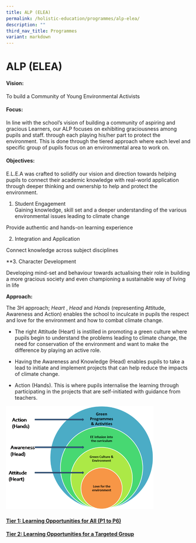 ```yaml
---
title: ALP (ELEA)
permalink: /holistic-education/programmes/alp-elea/
description: ""
third_nav_title: Programmes
variant: markdown
---
```

ALP (ELEA)
==========

#### Vision:
To build a Community of Young Environmental Activists  
  
#### Focus:
In line with the school’s vision of building a community of aspiring and gracious Learners, our ALP focuses on exhibiting graciousness among pupils and staff. through each playing his/her part to protect the environment. This is done through the tiered approach where each level and specific group of pupils focus on an environmental area to work on.  
  
#### Objectives:
E.L.E.A was crafted to solidify our vision and direction towards helping pupils to connect their academic knowledge with real-world application through deeper thinking and ownership to help and protect the environment.  <br>
1. Student Engagement <br>
Gaining knowledge, skill set and a deeper understanding of the various environmental issues leading to climate change 

Provide authentic and hands-on learning experience 

2. Integration and Application 

Connect knowledge across subject disciplines 

**3. Character Development 

Developing mind-set and behaviour towards actualising their role in building a more gracious society and even championing a sustainable way of living in life 

  
**Approach:**

The 3H approach;&nbsp;_Heart_&nbsp;,&nbsp;_Head_&nbsp;and&nbsp;_Hands_&nbsp;(representing Attitude, Awareness and Action) enables the school to inculcate in pupils the respect and love for the environment and how to combat climate change.  

*   The right&nbsp;Attitude&nbsp;(Heart) is instilled in promoting a green culture where pupils begin to understand the problems leading to climate change, the need for conservation of the environment and want to make the difference by playing an active role.  
    
*   Having the&nbsp;Awareness&nbsp;and Knowledge (Head) enables pupils to take a lead to initiate and implement projects that can help reduce the impacts of climate change.  
    
*   Action&nbsp;(Hands). This is where pupils internalise the learning through participating in the projects that are self-initiated with guidance from teachers.

<img src="/images/Programmes/EE2.png" style="width:80%">

#### [Tier 1: Learning Opportunities for All (P1 to P6)](/holistic-education/programme/alp-elea/Tier-1-Learning-Opportunities-for-All-P1-to-P6/)

#### [Tier 2: Learning Opportunities for a Targeted Group](/holistic-education/programme/alp-elea/Tier-2-Learning-Opportunities-for-a-Targeted-Group)